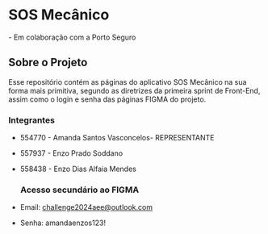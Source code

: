 <h1>SOS Mecânico</h1>
- Em colaboração com a Porto Seguro

<h2>Sobre o Projeto</h2>

 Esse repositório contém as páginas do aplicativo SOS Mecânico na sua forma mais primitiva, segundo as diretrizes da primeira sprint de Front-End,
 assim como o login e senha das páginas FIGMA do projeto.

### Integrantes

* 554770 - Amanda Santos Vasconcelos- REPRESENTANTE

* 557937 - Enzo Prado Soddano

* 558438 - Enzo Dias Alfaia Mendes

  ### Acesso secundário ao FIGMA

* Email: challenge2024aee@outlook.com
* Senha: amandaenzos123!
